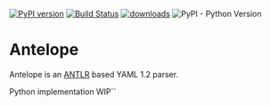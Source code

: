 [![PyPI version](https://badge.fury.io/py/antelope.svg)](https://badge.fury.io/py/antelope)
[![Build Status](https://travis-ci.com/omry/antelope.svg?branch=master)](https://travis-ci.com/omry/antelope)
[![downloads](https://img.shields.io/pypi/dm/antelope.svg)](https://pypistats.org/packages/antelope)
![PyPI - Python Version](https://img.shields.io/pypi/pyversions/antelope.svg)

# Antelope
Antelope is an [ANTLR](https://www.antlr.org/) based YAML 1.2 parser.

Python implementation 
WIP``
